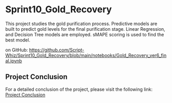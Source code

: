 # Sprint10_Gold_Recovery

This project studies the gold purification process.
Predictive models are built to predict gold levels for the final purification stage.
Linear Regression, and Decision Tree models are employed. 
sMAPE scoring is used to find the best model.

on GitHub:
https://github.com/Script-Whiz/Sprint10_Gold_Recovery/blob/main/notebooks/Gold_Recovery_ver6_final.ipynb 

## Project Conclusion
For a detailed conclusion of the project, please visit the following link: [Project Conclusion](https://github.com/Script-Whiz/Sprint10_Gold_Recovery/conclusion)
